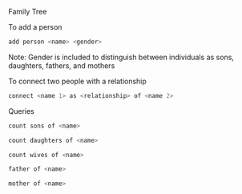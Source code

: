 Family Tree


To add a person 

```bash
add person <name> <gender>
```
Note: Gender is included to distinguish between individuals as sons, daughters, fathers, and mothers

To connect two people with a relationship

```bash
connect <name 1> as <relationship> of <name 2>
```


Queries

```bash
count sons of <name>
```

```bash
count daughters of <name>
```

```bash
count wives of <name>
```

```bash
father of <name>
```

```bash
mother of <name>
```